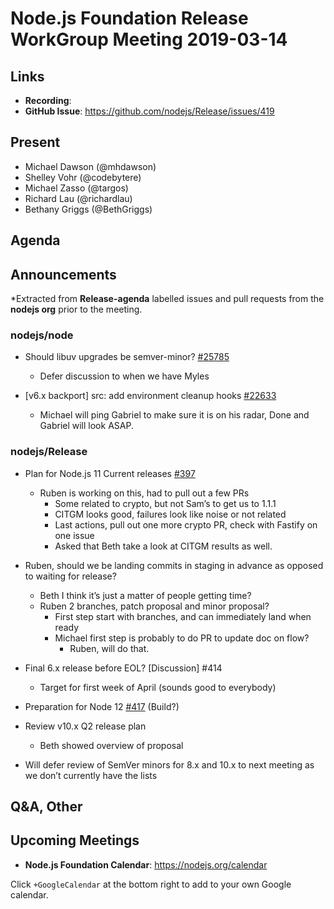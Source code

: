 # Node.js Foundation Release WorkGroup Meeting 2019-03-14

## Links

* **Recording**:  
* **GitHub Issue**: https://github.com/nodejs/Release/issues/419

## Present

* Michael Dawson (@mhdawson)
* Shelley Vohr (@codebytere)
* Michael Zasso (@targos)
* Richard Lau (@richardlau)
* Bethany Griggs (@BethGriggs)

## Agenda

## Announcements
 
*Extracted from **Release-agenda** labelled issues and pull requests from the **nodejs org** prior to the meeting.

### nodejs/node

* Should libuv upgrades be semver-minor? [#25785](https://github.com/nodejs/node/issues/25785)
  * Defer discussion to when we have Myles 

* \[v6.x backport\] src: add environment cleanup hooks [#22633](https://github.com/nodejs/node/pull/22633)
  * Michael will ping Gabriel to make sure it is on his radar, Done and
    Gabriel will look ASAP.

### nodejs/Release

* Plan for Node.js 11 Current releases [#397](https://github.com/nodejs/Release/issues/397)
  * Ruben is working on this, had to pull out a few PRs
     * Some related to crypto, but not Sam’s to get us to 1.1.1
     * CITGM looks good, failures look like noise or not related
     * Last actions, pull out one more crypto PR, check with Fastify on one issue
     * Asked that Beth take a look at CITGM results as well.

* Ruben, should we be landing commits in staging in advance as opposed to waiting
  for release? 
  * Beth I think it’s just a matter of people getting time? 
  * Ruben 2 branches, patch proposal and minor proposal?
     * First step start with branches, and can immediately land when ready
     * Michael first step is probably to do PR to update doc on flow?
       * Ruben, will do that.
       
* Final 6.x release before EOL? [Discussion] #414
  * Target for first week of April (sounds good to everybody)

* Preparation for Node 12 [#417](https://github.com/nodejs/Release/issues/417) (Build?) 

* Review v10.x Q2 release plan 
  * Beth showed overview of proposal

* Will defer review of SemVer minors for 8.x and 10.x to next meeting as we don’t currently have
   the lists 

## Q&A, Other

## Upcoming Meetings

* **Node.js Foundation Calendar**: https://nodejs.org/calendar

Click `+GoogleCalendar` at the bottom right to add to your own Google calendar.
